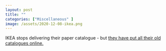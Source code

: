 ```yaml
---
layout: post
title: ""
categories: ["Miscellaneous" ]
image: /assets/2020-12-08-ikea.png
---
```

IKEA stops delivering their paper catalogue - but [they have put all their old catalogues online.](https://ikeamuseum.com/sv/ikea-kataloger/) 